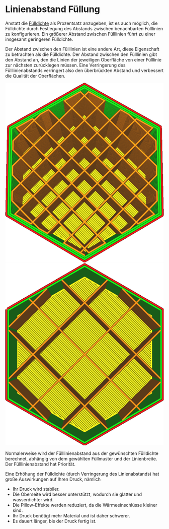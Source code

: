 Linienabstand Füllung
====
Anstatt die [Fülldichte](infill_sparse_density.md) als Prozentsatz anzugeben, ist es auch möglich, die Fülldichte durch Festlegung des Abstands zwischen benachbarten Fülllinien zu konfigurieren. Ein größerer Abstand zwischen Fülllinien führt zu einer insgesamt geringeren Fülldichte.

Der Abstand zwischen den Fülllinien ist eine andere Art, diese Eigenschaft zu betrachten als die Fülldichte. Der Abstand zwischen den Fülllinien gibt den Abstand an, den die Linien der jeweiligen Oberfläche von einer Fülllinie zur nächsten zurücklegen müssen. Eine Verringerung des Fülllinienabstands verringert also den überbrückten Abstand und verbessert die Qualität der Oberflächen.

![4mm Abstand zwischen den Linien, was eine Fülldichte von 20% ergibt](../images/infill_sparse_density_high.png)
![8mm Abstand zwischen den Linien, was eine Fülldichte von 10% ergibt](../images/infill_sparse_density_low.png)

Normalerweise wird der Fülllinienabstand aus der gewünschten Fülldichte berechnet, abhängig von dem gewählten Füllmuster und der Linienbreite. Der Fülllinienabstand hat Priorität.

Eine Erhöhung der Fülldichte (durch Verringerung des Linienabstands) hat große Auswirkungen auf Ihren Druck, nämlich
* Ihr Druck wird stabiler.
* Die Oberseite wird besser unterstützt, wodurch sie glatter und wasserdichter wird.
* Die Pillow-Effekte werden reduziert, da die Wärmeeinschlüsse kleiner sind.
* Ihr Druck benötigt mehr Material und ist daher schwerer.
* Es dauert länger, bis der Druck fertig ist.